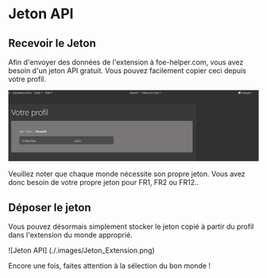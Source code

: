 # Jeton API

## Recevoir le Jeton
Afin d'envoyer des données de l'extension à foe-helper.com, vous avez besoin d'un jeton API gratuit.
Vous pouvez facilement copier ceci depuis votre profil.

![Jeton API](./.images/Profile-token.png)

<div data-gb-custom-block data-tag="hint" data-style='warning'>
Veuillez noter que chaque monde nécessite son propre jeton. Vous avez donc besoin de votre propre jeton pour FR1, FR2 ou FR12..
</div>

## Déposer le jeton

Vous pouvez désormais simplement stocker le jeton copié à partir du profil dans l'extension du monde approprié.

![Jeton API] (./.images/Jeton_Extension.png)

<div data-gb-custom-block data-tag="hint" data-style='warning'>
Encore une fois, faites attention à la sélection du bon monde !
</div>
